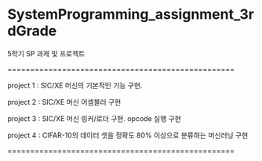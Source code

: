 # SystemProgramming_assignment_3rdGrade
5학기 SP 과제 및 프로젝트

==================================================

project 1 : SIC/XE 머신의 기본적인 기능 구현.

project 2 : SIC/XE 머신 어셈블러 구현

project 3 : SIC/XE 머신 링커/로더 구현. opcode 실행 구현

project 4 : CIFAR-10의 데이터 셋을 정확도 80% 이상으로 분류하는 머신러닝 구현

==================================================
